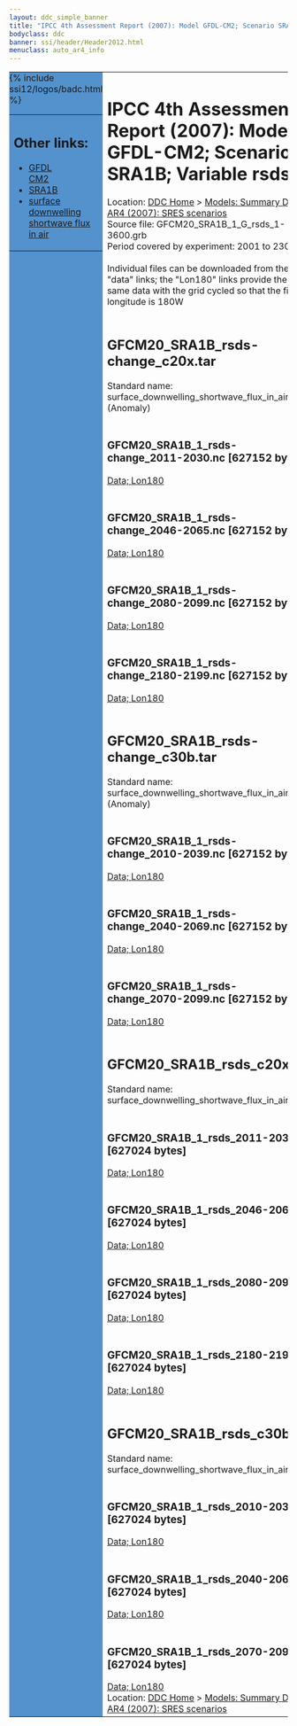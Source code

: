 ```yaml
---
layout: ddc_simple_banner
title: "IPCC 4th Assessment Report (2007): Model GFDL-CM2; Scenario SRA1B; Variable rsds"
bodyclass: ddc
banner: ssi/header/Header2012.html
menuclass: auto_ar4_info
---
```



<table width="100%" border="0" cellspacing="0" cellpadding="0" style="border-collapse: collapse;">
<tr style="margin:0;padding:0;border:0;">
<td style="margin:0;padding:0;border:0;height:1pt;width:150pt;background:#5492CD;" valign="top" >

<div id="lh-col2" class="auto_ar4_info">
<table class="menumain" bgcolor="#5492CD" cellspacing="0" width="100%" border="0">
<tr><td>
<h2> Other links:</h2>
<ul>
<li><a href="/auto/ar4/model-GFDL-CM2.html">GFDL<br/>CM2</a></li>
<li><a href="/auto/ar4/scenario-SRA1B.html">SRA1B</a></li>
<li><a href="/auto/ar4/var-surface_downwelling_shortwave_flux_in_air.html">surface downwelling<br/> shortwave flux in air</a></li>
</ul>
</td></tr>
{% include ssi12/logos/badc.html %}
</table>
</div>
</td>
<td><h1>IPCC 4th Assessment Report (2007): Model GFDL-CM2; Scenario SRA1B; Variable rsds</h1>

<!-- Breadcrumb1 -->
<div id="breadcrumb1" align="left">
Location: <a href="/index.html">DDC Home</a> > <a href="/sim/gcm_clim/">Models: Summary Data</a>
> <a href="/sim/gcm_clim/SRES_AR4/index.html">AR4 (2007): SRES scenarios</a>
</div>
<!-- End of Breadcrumb1 -->Source file: GFCM20_SRA1B_1_G_rsds_1-3600.grb
<br/>
Period covered by experiment: 2001 to 2300<br/>
<br/>Individual files can be downloaded from the "data" links; the "Lon180" links provide the same data
         with the grid cycled so that the first longitude is 180W<br/>
<br/><h2>GFCM20_SRA1B_rsds-change_c20x.tar</h2>
Standard name: surface_downwelling_shortwave_flux_in_air (Anomaly)<br>
<br/><h3>GFCM20_SRA1B_1_rsds-change_2011-2030.nc [627152 bytes]</h3>
<a href="/cgi-bin/downl/ar4_nc/rsds/GFCM20_SRA1B_1_rsds-change_2011-2030.nc">Data; </a><a href="/cgi-bin/downl/ar4_nc/rsds/GFCM20_SRA1B_1_rsds-change_2011-2030.cyto180.nc"> Lon180</a><br/>
<br/><h3>GFCM20_SRA1B_1_rsds-change_2046-2065.nc [627152 bytes]</h3>
<a href="/cgi-bin/downl/ar4_nc/rsds/GFCM20_SRA1B_1_rsds-change_2046-2065.nc">Data; </a><a href="/cgi-bin/downl/ar4_nc/rsds/GFCM20_SRA1B_1_rsds-change_2046-2065.cyto180.nc"> Lon180</a><br/>
<br/><h3>GFCM20_SRA1B_1_rsds-change_2080-2099.nc [627152 bytes]</h3>
<a href="/cgi-bin/downl/ar4_nc/rsds/GFCM20_SRA1B_1_rsds-change_2080-2099.nc">Data; </a><a href="/cgi-bin/downl/ar4_nc/rsds/GFCM20_SRA1B_1_rsds-change_2080-2099.cyto180.nc"> Lon180</a><br/>
<br/><h3>GFCM20_SRA1B_1_rsds-change_2180-2199.nc [627152 bytes]</h3>
<a href="/cgi-bin/downl/ar4_nc/rsds/GFCM20_SRA1B_1_rsds-change_2180-2199.nc">Data; </a><a href="/cgi-bin/downl/ar4_nc/rsds/GFCM20_SRA1B_1_rsds-change_2180-2199.cyto180.nc"> Lon180</a><br/>
<br/><h2>GFCM20_SRA1B_rsds-change_c30b.tar</h2>
Standard name: surface_downwelling_shortwave_flux_in_air (Anomaly)<br>
<br/><h3>GFCM20_SRA1B_1_rsds-change_2010-2039.nc [627152 bytes]</h3>
<a href="/cgi-bin/downl/ar4_nc/rsds/GFCM20_SRA1B_1_rsds-change_2010-2039.nc">Data; </a><a href="/cgi-bin/downl/ar4_nc/rsds/GFCM20_SRA1B_1_rsds-change_2010-2039.cyto180.nc"> Lon180</a><br/>
<br/><h3>GFCM20_SRA1B_1_rsds-change_2040-2069.nc [627152 bytes]</h3>
<a href="/cgi-bin/downl/ar4_nc/rsds/GFCM20_SRA1B_1_rsds-change_2040-2069.nc">Data; </a><a href="/cgi-bin/downl/ar4_nc/rsds/GFCM20_SRA1B_1_rsds-change_2040-2069.cyto180.nc"> Lon180</a><br/>
<br/><h3>GFCM20_SRA1B_1_rsds-change_2070-2099.nc [627152 bytes]</h3>
<a href="/cgi-bin/downl/ar4_nc/rsds/GFCM20_SRA1B_1_rsds-change_2070-2099.nc">Data; </a><a href="/cgi-bin/downl/ar4_nc/rsds/GFCM20_SRA1B_1_rsds-change_2070-2099.cyto180.nc"> Lon180</a><br/>
<br/><h2>GFCM20_SRA1B_rsds_c20x.tar</h2>
Standard name: surface_downwelling_shortwave_flux_in_air<br>
<br/><h3>GFCM20_SRA1B_1_rsds_2011-2030.nc [627024 bytes]</h3>
<a href="/cgi-bin/downl/ar4_nc/rsds/GFCM20_SRA1B_1_rsds_2011-2030.nc">Data; </a><a href="/cgi-bin/downl/ar4_nc/rsds/GFCM20_SRA1B_1_rsds_2011-2030.cyto180.nc"> Lon180</a><br/>
<br/><h3>GFCM20_SRA1B_1_rsds_2046-2065.nc [627024 bytes]</h3>
<a href="/cgi-bin/downl/ar4_nc/rsds/GFCM20_SRA1B_1_rsds_2046-2065.nc">Data; </a><a href="/cgi-bin/downl/ar4_nc/rsds/GFCM20_SRA1B_1_rsds_2046-2065.cyto180.nc"> Lon180</a><br/>
<br/><h3>GFCM20_SRA1B_1_rsds_2080-2099.nc [627024 bytes]</h3>
<a href="/cgi-bin/downl/ar4_nc/rsds/GFCM20_SRA1B_1_rsds_2080-2099.nc">Data; </a><a href="/cgi-bin/downl/ar4_nc/rsds/GFCM20_SRA1B_1_rsds_2080-2099.cyto180.nc"> Lon180</a><br/>
<br/><h3>GFCM20_SRA1B_1_rsds_2180-2199.nc [627024 bytes]</h3>
<a href="/cgi-bin/downl/ar4_nc/rsds/GFCM20_SRA1B_1_rsds_2180-2199.nc">Data; </a><a href="/cgi-bin/downl/ar4_nc/rsds/GFCM20_SRA1B_1_rsds_2180-2199.cyto180.nc"> Lon180</a><br/>
<br/><h2>GFCM20_SRA1B_rsds_c30b.tar</h2>
Standard name: surface_downwelling_shortwave_flux_in_air<br>
<br/><h3>GFCM20_SRA1B_1_rsds_2010-2039.nc [627024 bytes]</h3>
<a href="/cgi-bin/downl/ar4_nc/rsds/GFCM20_SRA1B_1_rsds_2010-2039.nc">Data; </a><a href="/cgi-bin/downl/ar4_nc/rsds/GFCM20_SRA1B_1_rsds_2010-2039.cyto180.nc"> Lon180</a><br/>
<br/><h3>GFCM20_SRA1B_1_rsds_2040-2069.nc [627024 bytes]</h3>
<a href="/cgi-bin/downl/ar4_nc/rsds/GFCM20_SRA1B_1_rsds_2040-2069.nc">Data; </a><a href="/cgi-bin/downl/ar4_nc/rsds/GFCM20_SRA1B_1_rsds_2040-2069.cyto180.nc"> Lon180</a><br/>
<br/><h3>GFCM20_SRA1B_1_rsds_2070-2099.nc [627024 bytes]</h3>
<a href="/cgi-bin/downl/ar4_nc/rsds/GFCM20_SRA1B_1_rsds_2070-2099.nc">Data; </a><a href="/cgi-bin/downl/ar4_nc/rsds/GFCM20_SRA1B_1_rsds_2070-2099.cyto180.nc"> Lon180</a><br/>
<!-- Breadcrumb2 -->
<div id="breadcrumb2" align="left">
Location: <a href="/index.html">DDC Home</a> > <a href="/sim/gcm_clim/">Models: Summary Data</a>
> <a href="/sim/gcm_clim/SRES_AR4/index.html">AR4 (2007): SRES scenarios</a>
</div>
<!-- End of Breadcrumb2 --></td></tr></table>
